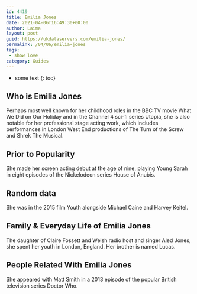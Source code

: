 ```yaml
---
id: 4419
title: Emilia Jones
date: 2021-04-06T16:49:30+00:00
author: Laima
layout: post
guid: https://ukdataservers.com/emilia-jones/
permalink: /04/06/emilia-jones
tags:
 - show love
category: Guides
---
```


* some text
{: toc}


## Who is Emilia Jones
                  
                  
                  
Perhaps most well known for her childhood roles in the BBC TV movie What We Did on Our Holiday and in the Channel 4 sci-fi series Utopia, she is also notable for her professional stage acting work, which includes performances in London West End productions of The Turn of the Screw and Shrek The Musical.
                  
              
            
              
            
                
                
                
## Prior to Popularity
                  
                  
                  
She made her screen acting debut at the age of nine, playing Young Sarah in eight episodes of the Nickelodeon series House of Anubis.
                  
              
            
              
            
                
                
                
## Random data
                  
                  
                  
She was in the 2015 film Youth alongside Michael Caine and Harvey Keitel.
                  
              
            
              
            
                
                
                
## Family & Everyday Life of Emilia Jones
                  
                  
                  
The daughter of Claire Fossett and Welsh radio host and singer Aled Jones, she spent her youth in London, England. Her brother is named Lucas.
                  
              
            
              
            
                
                
                
## People Related With Emilia Jones
                  
                  
                  
She appeared with Matt Smith in a 2013 episode of the popular British television series Doctor Who.
                  
              
            
              
            
                
              
            
              
              
            
            
              
            
          
          
          